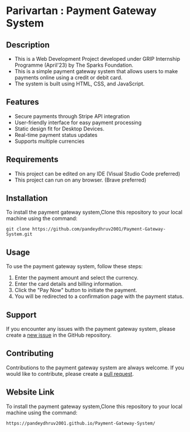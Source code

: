 # Parivartan : Payment Gateway System

## Description
- This is a Web Development Project developed under GRIP Internship Programme (April'23) by The Sparks Foundation.
- This is a simple payment gateway system that allows users to make payments online using a credit or debit card. 
- The system is built using HTML, CSS, and JavaScript.

## Features
- Secure payments through Stripe API integration
- User-friendly interface for easy payment processing
- Static design fit for Desktop Devices.
- Real-time payment status updates
- Supports multiple currencies

## Requirements
- This project can be edited on any IDE (Visual Studio Code preferred)
- This project can run on any browser. (Brave preferred)

## Installation
To install the payment gateway system,Clone this repository to your local machine using the command:
``````````````
git clone https://github.com/pandeydhruv2001/Payment-Gateway-System.git
``````````````
## Usage
To use the payment gateway system, follow these steps:

1.  Enter the payment amount and select the currency.
2.  Enter the card details and billing information.
3.  Click the "Pay Now" button to initiate the payment.
4.  You will be redirected to a confirmation page with the payment status.

## Support
If you encounter any issues with the payment gateway system, please create a [new issue](https://github.com/pandeydhruv2001/Payment-Gateway-System/issues) in the GitHub repository.

## Contributing
Contributions to the payment gateway system are always welcome. If you would like to contribute, please create a [pull request](https://github.com/pandeydhruv2001/Payment-Gateway-System/pulls).

## Website Link
To install the payment gateway system,Clone this repository to your local machine using the command:
``````````````
https://pandeydhruv2001.github.io/Payment-Gateway-System/
``````````````



